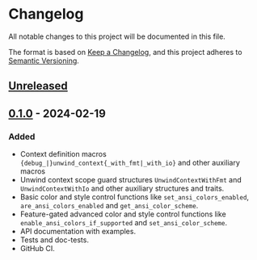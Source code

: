 # Changelog
All notable changes to this project will be documented in this file.

The format is based on [Keep a Changelog](https://keepachangelog.com/en/1.0.0/),
and this project adheres to [Semantic Versioning](https://semver.org/spec/v2.0.0.html).

## [Unreleased]

## [0.1.0] - 2024-02-19
### Added
- Context definition macros `{debug_|}unwind_context{_with_fmt|_with_io}` and other auxiliary macros
- Unwind context scope guard structures `UnwindContextWithFmt` and `UnwindContextWithIo` and other auxiliary structures and traits.
- Basic color and style control functions like `set_ansi_colors_enabled`, `are_ansi_colors_enabled` and `get_ansi_color_scheme`.
- Feature-gated advanced color and style control functions like `enable_ansi_colors_if_supported` and `set_ansi_color_scheme`.
- API documentation with examples.
- Tests and doc-tests.
- GitHub CI.

[Unreleased]: https://github.com/zheland/custom-print/compare/v0.1.0...HEAD
[0.1.0]: https://github.com/zheland/custom-print/compare/v0.0.0...v0.1.0
